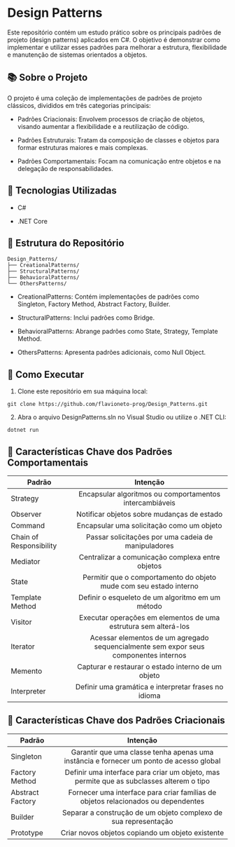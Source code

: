 # Design Patterns

Este repositório contém um estudo prático sobre os principais padrões de projeto (design patterns) aplicados em C#. 
O objetivo é demonstrar como implementar e utilizar esses padrões para melhorar a estrutura, flexibilidade e manutenção de sistemas orientados a objetos.

## 📚 Sobre o Projeto

O projeto é uma coleção de implementações de padrões de projeto clássicos, divididos em três categorias principais:

* Padrões Criacionais: Envolvem processos de criação de objetos, visando aumentar a flexibilidade e a reutilização de código.

* Padrões Estruturais: Tratam da composição de classes e objetos para formar estruturas maiores e mais complexas.

* Padrões Comportamentais: Focam na comunicação entre objetos e na delegação de responsabilidades.

## 🔧 Tecnologias Utilizadas

* C#

* .NET Core

## 🧪 Estrutura do Repositório

```
Design_Patterns/
├── CreationalPatterns/
├── StructuralPatterns/
├── BehavioralPatterns/
└── OthersPatterns/
```

* CreationalPatterns: Contém implementações de padrões como Singleton, Factory Method, Abstract Factory, Builder.

* StructuralPatterns: Inclui padrões como Bridge.

* BehavioralPatterns: Abrange padrões como State, Strategy, Template Method.

* OthersPatterns: Apresenta padrões adicionais, como Null Object.

## 🚀 Como Executar

1. Clone este repositório em sua máquina local:

```
git clone https://github.com/flavioneto-prog/Design_Patterns.git
```

2. Abra o arquivo DesignPatterns.sln no Visual Studio ou utilize o .NET CLI:
```
dotnet run
```

## 🧠 Características Chave dos Padrões Comportamentais

| Padrão                  | Intenção                                                                             |
| ----------------------- |:------------------------------------------------------------------------------------:|
| Strategy                | Encapsular algoritmos ou comportamentos intercambiáveis
| Observer                | Notificar objetos sobre mudanças de estado
| Command                 | Encapsular uma solicitação como um objeto
| Chain of Responsibility | Passar solicitações por uma cadeia de manipuladores
| Mediator                | Centralizar a comunicação complexa entre objetos 
| State                   | Permitir que o comportamento do objeto mude com seu estado interno
| Template Method         | Definir o esqueleto de um algoritmo em um método
| Visitor                 | Executar operações em elementos de uma estrutura sem alterá-los
| Iterator                | Acessar elementos de um agregado sequencialmente sem expor seus componentes internos
| Memento                 | Capturar e restaurar o estado interno de um objeto
| Interpreter             | Definir uma gramática e interpretar frases no idioma

## 🧠 Características Chave dos Padrões Criacionais

| Padrão                  | Intenção                                                                             |
| ----------------------- |:------------------------------------------------------------------------------------:|
| Singleton               | Garantir que uma classe tenha apenas uma instância e fornecer um ponto de acesso global
| Factory Method          | Definir uma interface para criar um objeto, mas permite que as subclasses alterem o tipo
| Abstract Factory        | Fornecer uma interface para criar famílias de objetos relacionados ou dependentes
| Builder                 | Separar a construção de um objeto complexo de sua representação
| Prototype               | Criar novos objetos copiando um objeto existente
